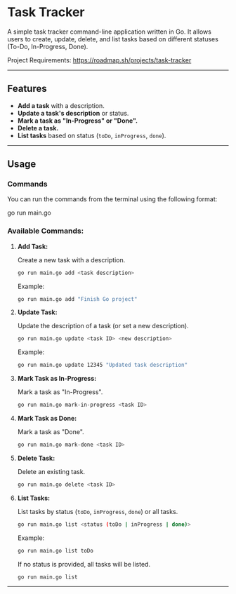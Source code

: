 # Task Tracker

A simple task tracker command-line application written in Go. It allows users to create, update, delete, and list tasks based on different statuses (To-Do, In-Progress, Done).

Project Requirements: https://roadmap.sh/projects/task-tracker

---

## Features

- **Add a task** with a description.
- **Update a task's description** or status.
- **Mark a task as "In-Progress" or "Done".**
- **Delete a task.**
- **List tasks** based on status (`toDo`, `inProgress`, `done`).

---

## Usage

### Commands

You can run the commands from the terminal using the following format:

go run main.go <command> <arguments>


### Available Commands:

1. **Add Task:**

    Create a new task with a description.

    ```bash
    go run main.go add <task description>
    ```

    Example:
    ```bash
    go run main.go add "Finish Go project"
    ```

2. **Update Task:**

    Update the description of a task (or set a new description).

    ```bash
    go run main.go update <task ID> <new description>
    ```

    Example:
    ```bash
    go run main.go update 12345 "Updated task description"
    ```

3. **Mark Task as In-Progress:**

    Mark a task as "In-Progress".

    ```bash
    go run main.go mark-in-progress <task ID>
    ```

4. **Mark Task as Done:**

    Mark a task as "Done".

    ```bash
    go run main.go mark-done <task ID>
    ```

5. **Delete Task:**

    Delete an existing task.

    ```bash
    go run main.go delete <task ID>
    ```

6. **List Tasks:**

    List tasks by status (`toDo`, `inProgress`, `done`) or all tasks.

    ```bash
    go run main.go list <status (toDo | inProgress | done)>
    ```

    Example:
    ```bash
    go run main.go list toDo
    ```

    If no status is provided, all tasks will be listed.

    ```bash
    go run main.go list
    ```

---


